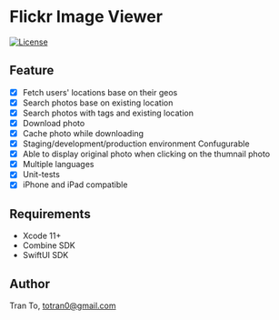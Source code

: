 # Flickr Image Viewer

[![License](https://img.shields.io/cocoapods/l/mobile-ios-hui.svg?style=flat)](https://cocoapods.org/pods/mobile-ios-hui)


## Feature

- [x] Fetch users' locations base on their geos
- [x] Search photos base on existing location
- [x] Search photos with tags and existing location
- [x] Download photo
- [x] Cache photo while downloading 
- [x] Staging/development/production environment Confugurable 
- [x] Able to display original photo when clicking on the thumnail photo
- [x] Multiple languages
- [x] Unit-tests
- [x] iPhone and iPad compatible

## Requirements
- Xcode 11+
- Combine SDK
- SwiftUI SDK

## Author

Tran To, totran0@gmail.com
